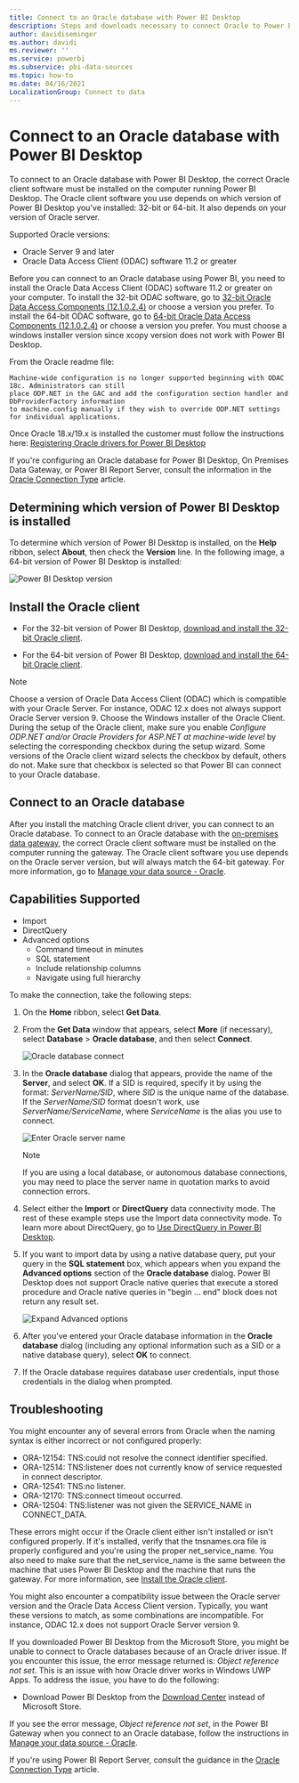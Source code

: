 ```yaml
---
title: Connect to an Oracle database with Power BI Desktop
description: Steps and downloads necessary to connect Oracle to Power BI Desktop
author: davidiseminger
ms.author: davidi
ms.reviewer: ''
ms.service: powerbi
ms.subservice: pbi-data-sources
ms.topic: how-to
ms.date: 04/16/2021
LocalizationGroup: Connect to data
---
```

# Connect to an Oracle database with Power BI Desktop
To connect to an Oracle database with Power BI Desktop, the correct Oracle client software must be installed on the computer running Power BI Desktop. The Oracle client software you use depends on which version of Power BI Desktop you've installed: 32-bit or 64-bit. It also depends on your version of Oracle server.

Supported Oracle versions: 
- Oracle Server 9 and later
- Oracle Data Access Client (ODAC) software 11.2 or greater

Before you can connect to an Oracle database using Power BI, you need to install the Oracle Data Access Client (ODAC) software 11.2 or greater on your computer. To install the 32-bit ODAC software, go to [32-bit Oracle Data Access Components (12.1.0.2.4)](https://www.oracle.com/technetwork/topics/dotnet/utilsoft-086879.html) or choose a version you prefer. To install the 64-bit ODAC software, go to [64-bit Oracle Data Access Components (12.1.0.2.4)](https://www.oracle.com/technetwork/database/windows/downloads/index-090165.html) or choose a version you prefer.  You must choose a windows installer version since xcopy version does not work with Power BI Desktop. 

From the Oracle readme file:

    Machine-wide configuration is no longer supported beginning with ODAC 18c. Administrators can still 
    place ODP.NET in the GAC and add the configuration section handler and DbProviderFactory information 
    to machine.config manually if they wish to override ODP.NET settings for individual applications.

Once Oracle 18.x/19.x is installed the customer must follow the instructions here: [Registering Oracle drivers for Power BI Desktop](https://docs.microsoft.com/en-us/sql/reporting-services/report-data/oracle-connection-type-ssrs?view=sql-server-ver15#64-bit-and-32-bit-drivers-for-power-bi-desktop)

If you're configuring an Oracle database for Power BI Desktop, On Premises Data Gateway, or Power BI Report Server, consult the information in the [Oracle Connection Type](/sql/reporting-services/report-data/oracle-connection-type-ssrs) article. 


## Determining which version of Power BI Desktop is installed
To determine which version of Power BI Desktop is installed, on the **Help** ribbon, select **About**, then check the **Version** line. In the following image, a 64-bit version of Power BI Desktop is installed:

![Power BI Desktop version](media/desktop-connect-oracle-database/connect-oracle-database_1.png)

## Install the Oracle client
- For the 32-bit version of Power BI Desktop, [download and install the 32-bit Oracle client](https://www.oracle.com/technetwork/topics/dotnet/utilsoft-086879.html).

- For the 64-bit version of Power BI Desktop, [download and install the 64-bit Oracle client](https://www.oracle.com/database/technologies/odac-downloads.html).

> [!NOTE]
> Choose a version of Oracle Data Access Client (ODAC) which is compatible with your Oracle Server. For instance, ODAC 12.x does not always support Oracle Server version 9.
> Choose the Windows installer of the Oracle Client.
> During the setup of the Oracle client, make sure you enable *Configure ODP.NET and/or Oracle Providers for ASP.NET at machine-wide level* by selecting the corresponding checkbox during the setup wizard. Some versions of the Oracle client wizard selects the checkbox by default, others do not. Make sure that checkbox is selected so that Power BI can connect to your Oracle database.

## Connect to an Oracle database
After you install the matching Oracle client driver, you can connect to an Oracle database. To connect to an Oracle database with the [on-premises data gateway](/data-integration/gateway/), the correct Oracle client software must be installed on the computer running the gateway. The Oracle client software you use depends on the Oracle server version, but will always match the 64-bit gateway. For more information, go to [Manage your data source - Oracle](./service-gateway-onprem-manage-oracle.md).

## Capabilities Supported
* Import
* DirectQuery
* Advanced options
   * Command timeout in minutes
   * SQL statement
   * Include relationship columns
   * Navigate using full hierarchy

To make the connection, take the following steps:

1. On the **Home** ribbon, select **Get Data**. 

2. From the **Get Data** window that appears, select **More** (if necessary), select **Database** > **Oracle database**, and then select **Connect**.
   
   ![Oracle database connect](media/desktop-connect-oracle-database/connect-oracle-database_2.png)
3. In the **Oracle database** dialog that appears, provide the name of the **Server**, and select **OK**. If a SID is required, specify it by using the format: *ServerName/SID*, where *SID* is the unique name of the database. If the *ServerName/SID* format doesn't work, use *ServerName/ServiceName*, where *ServiceName* is the alias you use to connect.


   ![Enter Oracle server name](media/desktop-connect-oracle-database/connect-oracle-database_3.png)

   > [!NOTE]
   > If you are using a local database, or autonomous database connections, you may need to place the server name in quotation marks to avoid connection errors. 
      
4. Select either the **Import** or **DirectQuery** data connectivity mode. The rest of these example steps use the Import data connectivity mode. To learn more about DirectQuery, go to [Use DirectQuery in Power BI Desktop](./desktop-use-directquery.md).


5. If you want to import data by using a native database query, put your query in the **SQL statement** box, which appears when you expand the **Advanced options** section of the **Oracle database** dialog.  Power BI Desktop does not support Oracle native queries that execute a stored procedure and Oracle native queries in "begin ... end" block does not return any result set.  
   
   ![Expand Advanced options](media/desktop-connect-oracle-database/connect-oracle-database_4.png)


6. After you've entered your Oracle database information in the **Oracle database** dialog (including any optional information such as a SID or a native database query), select **OK** to connect.  
7. If the Oracle database requires database user credentials, input those credentials in the dialog when prompted.


## Troubleshooting

You might encounter any of several errors from Oracle when the naming syntax is either incorrect or not configured properly:

* ORA-12154: TNS:could not resolve the connect identifier specified.
* ORA-12514: TNS:listener does not currently know of service requested in connect descriptor.
* ORA-12541: TNS:no listener.
* ORA-12170: TNS:connect timeout occurred.
* ORA-12504: TNS:listener was not given the SERVICE_NAME in CONNECT_DATA.

These errors might occur if the Oracle client either isn't installed or isn't configured properly. If it's installed, verify that the tnsnames.ora file is properly configured and you're using the proper net_service_name. You also need to make sure that the net_service_name is the same between the machine that uses Power BI Desktop and the machine that runs the gateway. For more information, see [Install the Oracle client](#install-the-oracle-client).

You might also encounter a compatibility issue between the Oracle server version and the Oracle Data Access Client version. Typically, you want these versions to match, as some combinations are incompatible. For instance, ODAC 12.x does not support Oracle Server version 9.

If you downloaded Power BI Desktop from the Microsoft Store, you might be unable to connect to Oracle databases because of an Oracle driver issue. If you encounter this issue, the error message returned is: *Object reference not set*. This is an issue with how Oracle driver works in Windows UWP Apps. To address the issue, you have to do the following:

* Download Power BI Desktop from the [Download Center](https://www.microsoft.com/download/details.aspx?id=58494) instead of Microsoft Store.

If you see the error message, *Object reference not set*, in the Power BI Gateway when you connect to an Oracle database, follow the instructions in [Manage your data source - Oracle](service-gateway-onprem-manage-oracle.md).

If you're using Power BI Report Server, consult the guidance in the [Oracle Connection Type](/sql/reporting-services/report-data/oracle-connection-type-ssrs) article.
